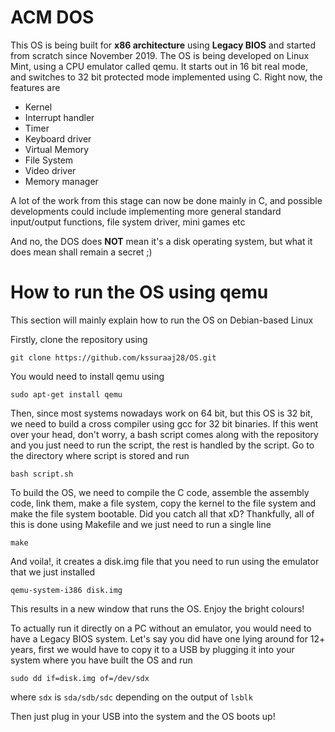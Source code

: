 # ACM DOS
This OS is being built for **x86 architecture** using **Legacy BIOS** and started from scratch since November 2019. The OS is being developed on Linux Mint, using a CPU emulator called qemu. It starts out in 16 bit real mode, and switches to 32 bit protected mode implemented using C. Right now, the features are
- Kernel
- Interrupt handler
- Timer
- Keyboard driver
- Virtual Memory
- File System
- Video driver
- Memory manager

A lot of the work from this stage can now be done mainly in C, and possible developments could include implementing more general standard input/output functions, file system driver, mini games etc

And no, the DOS does **NOT** mean it's a disk operating system, but what it does mean shall remain a secret ;)

# How to run the OS using qemu
This section will mainly explain how to run the OS on Debian-based Linux

Firstly, clone the repository using

`git clone https://github.com/kssuraaj28/OS.git`

You would need to install qemu using

`sudo apt-get install qemu`

Then, since most systems nowadays work on 64 bit, but this OS is 32 bit, we need to build a cross compiler using gcc for 32 bit binaries. If this went over your head, don't worry, a bash script comes along with the repository and you just need to run the script, the rest is handled by the script. Go to the directory where script is stored and run

`bash script.sh`

To build the OS, we need to compile the C code, assemble the assembly code, link them, make a file system, copy the kernel to the file system and make the file system bootable. Did you catch all that xD? Thankfully, all of this is done using Makefile and we just need to run a single line

`make`

And voila!, it creates a disk.img file that you need to run using the emulator that we just installed

`qemu-system-i386 disk.img`

This results in a new window that runs the OS. Enjoy the bright colours!

To actually run it directly on a PC without an emulator, you would need to have a Legacy BIOS system. Let's say you did have one lying around for 12+ years, first we would have to copy it to a USB by plugging it into your system where you have built the OS and run

`sudo dd if=disk.img of=/dev/sdx` 

where `sdx` is `sda/sdb/sdc` depending on the output of `lsblk`

Then just plug in your USB into the system and the OS boots up!
